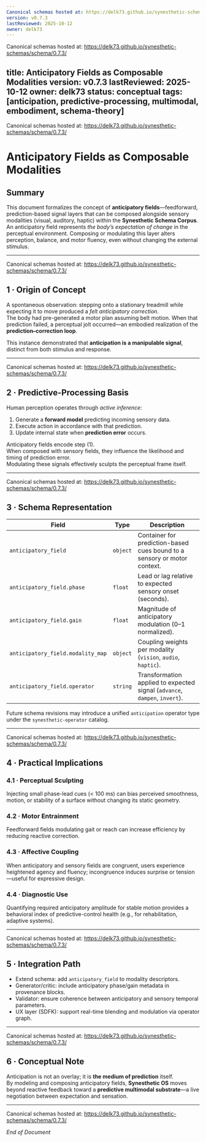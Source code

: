 ```yaml
---
Canonical schemas hosted at: https://delk73.github.io/synesthetic-schemas/schema/0.7.3/
version: v0.7.3
lastReviewed: 2025-10-12
owner: delk73
---
```

Canonical schemas hosted at: https://delk73.github.io/synesthetic-schemas/schema/0.7.3/

title: Anticipatory Fields as Composable Modalities
version: v0.7.3
lastReviewed: 2025-10-12
owner: delk73
status: conceptual
tags: [anticipation, predictive-processing, multimodal, embodiment, schema-theory]
---
Canonical schemas hosted at: https://delk73.github.io/synesthetic-schemas/schema/0.7.3/

# Anticipatory Fields as Composable Modalities

## Summary
This document formalizes the concept of **anticipatory fields**—feedforward, prediction-based signal layers that can be composed alongside sensory modalities (visual, auditory, haptic) within the **Synesthetic Schema Corpus**.  
An anticipatory field represents *the body’s expectation of change* in the perceptual environment. Composing or modulating this layer alters perception, balance, and motor fluency, even without changing the external stimulus.

---
Canonical schemas hosted at: https://delk73.github.io/synesthetic-schemas/schema/0.7.3/

## 1 · Origin of Concept
A spontaneous observation: stepping onto a stationary treadmill while expecting it to move produced a *felt anticipatory correction*.  
The body had pre-generated a motor plan assuming belt motion. When that prediction failed, a perceptual jolt occurred—an embodied realization of the **prediction–correction loop**.

This instance demonstrated that **anticipation is a manipulable signal**, distinct from both stimulus and response.

---
Canonical schemas hosted at: https://delk73.github.io/synesthetic-schemas/schema/0.7.3/

## 2 · Predictive-Processing Basis
Human perception operates through *active inference*:
1. Generate a **forward model** predicting incoming sensory data.
2. Execute action in accordance with that prediction.
3. Update internal state when **prediction error** occurs.

Anticipatory fields encode step (1).  
When composed with sensory fields, they influence the likelihood and timing of prediction error.  
Modulating these signals effectively sculpts the perceptual frame itself.

---
Canonical schemas hosted at: https://delk73.github.io/synesthetic-schemas/schema/0.7.3/

## 3 · Schema Representation

| Field | Type | Description |
|-------|------|-------------|
| `anticipatory_field` | `object` | Container for prediction-based cues bound to a sensory or motor context. |
| `anticipatory_field.phase` | `float` | Lead or lag relative to expected sensory onset (seconds). |
| `anticipatory_field.gain` | `float` | Magnitude of anticipatory modulation (0–1 normalized). |
| `anticipatory_field.modality_map` | `object` | Coupling weights per modality (`vision`, `audio`, `haptic`). |
| `anticipatory_field.operator` | `string` | Transformation applied to expected signal (`advance`, `dampen`, `invert`). |

Future schema revisions may introduce a unified `anticipation` operator type under the `synesthetic-operator` catalog.

---
Canonical schemas hosted at: https://delk73.github.io/synesthetic-schemas/schema/0.7.3/

## 4 · Practical Implications

### 4.1 · Perceptual Sculpting
Injecting small phase-lead cues (< 100 ms) can bias perceived smoothness, motion, or stability of a surface without changing its static geometry.

### 4.2 · Motor Entrainment
Feedforward fields modulating gait or reach can increase efficiency by reducing reactive correction.

### 4.3 · Affective Coupling
When anticipatory and sensory fields are congruent, users experience heightened agency and fluency; incongruence induces surprise or tension—useful for expressive design.

### 4.4 · Diagnostic Use
Quantifying required anticipatory amplitude for stable motion provides a behavioral index of predictive-control health (e.g., for rehabilitation, adaptive systems).

---
Canonical schemas hosted at: https://delk73.github.io/synesthetic-schemas/schema/0.7.3/

## 5 · Integration Path
- Extend schema: add `anticipatory_field` to modality descriptors.  
- Generator/critic: include anticipatory phase/gain metadata in provenance blocks.  
- Validator: ensure coherence between anticipatory and sensory temporal parameters.  
- UX layer (SDFK): support real-time blending and modulation via operator graph.

---
Canonical schemas hosted at: https://delk73.github.io/synesthetic-schemas/schema/0.7.3/

## 6 · Conceptual Note
Anticipation is not an overlay; it is **the medium of prediction** itself.  
By modeling and composing anticipatory fields, **Synesthetic OS** moves beyond reactive feedback toward a **predictive multimodal substrate**—a live negotiation between expectation and sensation.

---
Canonical schemas hosted at: https://delk73.github.io/synesthetic-schemas/schema/0.7.3/

*End of Document*
